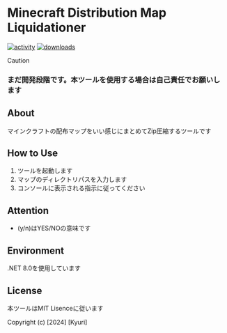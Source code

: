 # Minecraft Distribution Map Liquidationer
[![activity](https://img.shields.io/github/commit-activity/m/Kyuri-jp/Minecraft-Distribution-Map-Liquidationer?label=commit&logo=github)](https://github.com/Kyuri-jp/Minecraft-Distribution-Map-Liquidationer/commits/master)
[![downloads](https://img.shields.io/github/downloads/Kyuri-jp/Minecraft-Distribution-Map-Liquidationer/total?logo=github)](https://github.com/Kyuri-jp/Minecraft-Distribution-Map-Liquidationer/releases/latest)

> [!CAUTION]
> ### まだ開発段階です。本ツールを使用する場合は自己責任でお願いします
## About
マインクラフトの配布マップをいい感じにまとめてZip圧縮するツールです
## How to Use
1. ツールを起動します
2. マップのディレクトリパスを入力します
3. コンソールに表示される指示に従ってください
## Attention
- (y/n)はYES/NOの意味です
## Environment
.NET 8.0を使用しています
## License
本ツールはMIT Lisenceに従います

Copyright (c) [2024] [Kyuri]

   
